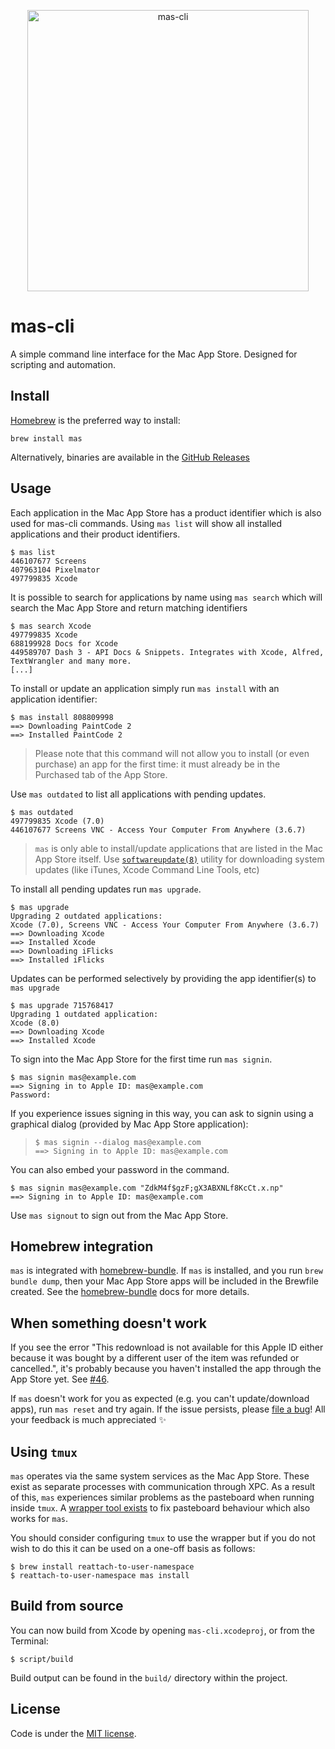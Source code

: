 [<p align="center"><img src="mas-cli.png" alt="mas-cli" width="450" height="auto"></p>][mas-cli]

# mas-cli

A simple command line interface for the Mac App Store. Designed for scripting
and automation.

## Install

[Homebrew](http://brew.sh) is the preferred way to install:

    brew install mas

Alternatively, binaries are available in the [GitHub Releases](https://github.com/mas-cli/mas/releases)

## Usage

Each application in the Mac App Store has a product identifier which is also
used for mas-cli commands. Using `mas list` will show all installed
applications and their product identifiers.

    $ mas list
    446107677 Screens
    407963104 Pixelmator
    497799835 Xcode

It is possible to search for applications by name using `mas search` which
will search the Mac App Store and return matching identifiers

    $ mas search Xcode
    497799835 Xcode
    688199928 Docs for Xcode
    449589707 Dash 3 - API Docs & Snippets. Integrates with Xcode, Alfred, TextWrangler and many more.
    [...]

To install or update an application simply run `mas install` with an
application identifier:

    $ mas install 808809998
    ==> Downloading PaintCode 2
    ==> Installed PaintCode 2

> Please note that this command will not allow you to install (or even purchase) an app for the first time: it must already be in the Purchased tab of the App Store.

Use `mas outdated` to list all applications with pending updates.

    $ mas outdated
    497799835 Xcode (7.0)
    446107677 Screens VNC - Access Your Computer From Anywhere (3.6.7)

> `mas` is only able to install/update applications that are listed in the Mac App Store itself. Use [`softwareupdate(8)`](https://developer.apple.com/legacy/library/documentation/Darwin/Reference/ManPages/man8/softwareupdate.8.html) utility for downloading system updates (like iTunes, Xcode Command Line Tools, etc)

To install all pending updates run `mas upgrade`.

    $ mas upgrade
    Upgrading 2 outdated applications:
    Xcode (7.0), Screens VNC - Access Your Computer From Anywhere (3.6.7)
    ==> Downloading Xcode
    ==> Installed Xcode    
    ==> Downloading iFlicks
    ==> Installed iFlicks    

Updates can be performed selectively by providing the app identifier(s) to
`mas upgrade`

    $ mas upgrade 715768417
    Upgrading 1 outdated application:
    Xcode (8.0)
    ==> Downloading Xcode
    ==> Installed Xcode

To sign into the Mac App Store for the first time run `mas signin`.

    $ mas signin mas@example.com
    ==> Signing in to Apple ID: mas@example.com
    Password:

If you experience issues signing in this way, you can ask to signin using a graphical dialog (provided by Mac App Store application):
>
>     $ mas signin --dialog mas@example.com
>     ==> Signing in to Apple ID: mas@example.com

You can also embed your password in the command.

    $ mas signin mas@example.com "ZdkM4f$gzF;gX3ABXNLf8KcCt.x.np"
    ==> Signing in to Apple ID: mas@example.com

Use `mas signout` to sign out from the Mac App Store.

## Homebrew integration

`mas` is integrated with [homebrew-bundle](https://github.com/Homebrew/homebrew-bundle). If `mas` is installed, and you run `brew bundle dump`, then your Mac App Store apps will be included in the Brewfile created. See the [homebrew-bundle](https://github.com/Homebrew/homebrew-bundle) docs for more details.

## When something doesn't work

If you see the error "This redownload is not available for this Apple ID either because it was bought by a different user of the item was refunded or cancelled.", it's probably because you haven't installed the app through the App Store yet. See [#46](https://github.com/mas-cli/mas/issues/46#issuecomment-248581233).

If `mas` doesn't work for you as expected (e.g. you can't update/download apps), run `mas reset` and try again. If the issue persists, please [file a bug](https://github.com/mas-cli/mas/issues/new)! All your feedback is much appreciated ✨

## Using `tmux`

`mas` operates via the same system services as the Mac App Store. These exist as
separate processes with communication through XPC. As a result of this, `mas`
experiences similar problems as the pasteboard when running inside `tmux`. A
[wrapper tool exists](https://github.com/ChrisJohnsen/tmux-MacOSX-pasteboard) to
fix pasteboard behaviour which also works for `mas`.

You should consider configuring `tmux` to use the wrapper but if you do not wish
to do this it can be used on a one-off basis as follows:

```
$ brew install reattach-to-user-namespace
$ reattach-to-user-namespace mas install
```

## Build from source

You can now build from Xcode by opening `mas-cli.xcodeproj`, or from the Terminal:

```
$ script/build
```

Build output can be found in the `build/` directory within the project.

## License

Code is under the [MIT license](LICENSE).

[mas-cli]: https://github.com/mas-cli/mas
